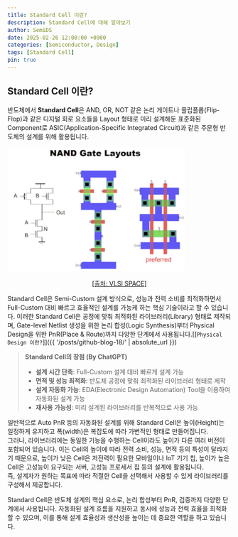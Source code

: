 ```yaml
---
title: Standard Cell 이란?
description: Standard Cell에 대해 알아보기
author: SemiDS
date: 2025-02-26 12:00:00 +0900
categories: [Semiconductor, Design]
tags: [Standard Cell]
pin: true
---
```


## Standard Cell 이란?
반도체에서 **Standard Cell**은 AND, OR, NOT 같은 논리 게이트나 플립플롭(Flip-Flop)과 같은 디지털 회로 요소들을 Layout 형태로 미리 설계해둔 표준화된 Component로 ASIC(Application-Specific Integrated Circuit)과 같은 주문형 반도체의 설계를 위해 활용됩니다.  

<img src="/assets/img/posting/2025-02-26-github-blog-27-stdcell_1.png" alt="stdcell" width=400>  
<p style="text-align: center;"><a href="https://www.vlsispace.com/2024/06/standard-cells-in-dgital-designvlsi.html">[출처: VLSI SPACE]</a></p>

Standard Cell은 Semi-Custom 설계 방식으로, 성능과 전력 소비를 최적화하면서 Full-Custom 대비 빠르고 효율적인 설계를 가능케 하는 핵심 기술이라고 할 수 있습니다. 이러한 Standard Cell은 공정에 맞춰 최적화된 라이브러리(Library) 형태로 제작되며, Gate-level Netlist 생성을 위한 논리 합성(Logic Synthesis)부터 Physical Design을 위한 PnR(Place & Route)까지 다양한 단계에서 사용됩니다.[[`Physical Design 이란?`]]({{ '/posts/github-blog-18/' | absolute_url }})

>**Standard Cell의 장점 (By ChatGPT)**
>- **설계 시간 단축**: Full-Custom 설계 대비 빠르게 설계 가능
>- **면적 및 성능 최적화**: 반도체 공정에 맞춰 최적화된 라이브러리 형태로 제작
>- **설계 자동화 가능**: EDA(Electronic Design Automation) Tool을 이용하여 자동화된 설계 가능
>- **재사용 가능성**: 미리 설계된 라이브러리를 반복적으로 사용 가능

일반적으로 Auto PnR 등의 자동화된 설계를 위해 Standard Cell은 높이(Height)는 일정하게 유지하고 폭(width)은 복잡도에 따라 가변적인 형태로 만들어집니다.  
그러나, 라이브러리에는 동일한 기능을 수행하는 Cell이라도 높이가 다른 여러 버전이 포함되어 있습니다. 이는 Cell의 높이에 따라 전력 소비, 성능, 면적 등의 특성이 달라지기 때문으로, 높이가 낮은 Cell은 저전력이 필요한 모바일이나 IoT 기기 칩, 높이가 높은 Cell은 고성능이 요구되는 서버, 고성능 프로세서 칩 등의 설계에 활용됩니다.  
즉, 설계자가 원하는 목표에 따라 적절한 Cell을 선택해서 사용할 수 있게 라이브러리를 구성해서 제공합니다.

Standard Cell은 반도체 설계의 핵심 요소로, 논리 합성부터 PnR, 검증까지 다양한 단계에서 사용됩니다. 자동화된 설계 흐름을 지원하고 동시에 성능과 전력 효율을 최적화할 수 있으며, 이를 통해 설계 효율성과 생산성을 높이는 데 중요한 역할을 하고 있습니다.